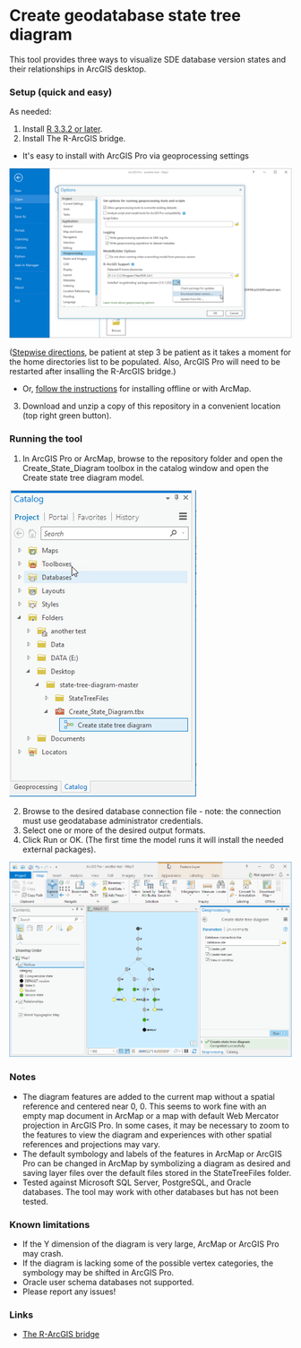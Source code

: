 # Create geodatabase state tree diagram
This tool provides three ways to visualize SDE database version states and their relationships in ArcGIS desktop.
### Setup (quick and easy)
As needed:
1. Install [R 3.3.2 or later](http://cran.cnr.berkeley.edu/bin/windows/base/).
2. Install The R-ArcGIS bridge.
  * It's easy to install with ArcGIS Pro via geoprocessing settings

  ![](https://raw.githubusercontent.com/4andy/state-tree-diagram/master/StateTreeFiles/pro.png)

   ([Stepwise directions](https://learn.arcgis.com/en/projects/analyze-crime-using-statistics-and-the-r-arcgis-bridge/lessons/install-the-r-arcgis-bridge-and-start-statistical-analysis.htm#ESRI_SECTION1_D4D9FAD231DC4FA287EECCBEC4A11723), be patient at step 3 be patient as it takes a moment for the home directories list to be populated.  Also, ArcGIS Pro will need to be restarted after insalling the R-ArcGIS bridge.)
  * Or, [follow the instructions](https://github.com/R-ArcGIS/r-bridge-install) for installing offline or with ArcMap.

3. Download and unzip a copy of this repository in a convenient location (top right green button).

### Running the tool
1. In ArcGIS Pro or ArcMap, browse to the repository folder and open the Create_State_Diagram toolbox in the catalog window and open the Create state tree diagram model.

![](https://github.com/4andy/state-tree-diagram/blob/master/StateTreeFiles/model.png)

2. Browse to the desired database connection file - note: the connection must use geodatabase administrator credentials.
3. Select one or more of the desired output formats.
4. Click Run or OK.  (The first time the model runs it will install the needed external packages).

![](https://raw.githubusercontent.com/4andy/state-tree-diagram/master/StateTreeFiles/pro2.png)

### Notes
* The diagram features are added to the current map without a spatial reference and centered near 0, 0.  This seems to work fine with an empty map document in ArcMap or a map with default Web Mercator projection in ArcGIS Pro.  In some cases, it may be necessary to zoom to the features to view the diagram and experiences with other spatial references and projections may vary.
* The default symbology and labels of the features in ArcMap or ArcGIS Pro can be changed in ArcMap by symbolizing a diagram as desired and saving layer files over the default files stored in the StateTreeFiles folder.
* Tested against Microsoft SQL Server, PostgreSQL, and Oracle databases.  The tool may work with other databases but has not been tested.
### Known limitations
* If the Y dimension of the diagram is very large, ArcMap or ArcGIS Pro may crash.
* If the diagram is lacking some of the possible vertex categories, the symbology may be shifted in ArcGIS Pro.
* Oracle user schema databases not supported.
* Please report any issues!
### Links
*  [The R-ArcGIS bridge](https://r-arcgis.github.io/)
